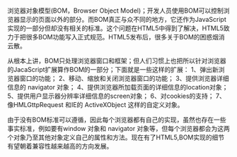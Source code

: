 ##
浏览器对象模型(BOM，Browser Object Model)；开发人员使用BOM可以控制浏览器显示的页面以外的部分。而BOM真正与众不同的地方，它还作为JavaScript实现的一部分但却没有相关的标准。这个问题在HTML5中得到了解决，HTML5致力于把很多BOM功能写入正式规范。HTML5发布后，很多关于BOM的困惑烟消云散。

从根本上讲，BOM只处理浏览器窗口和框架；但人们习惯上也把所以针对浏览器的JacaScript扩展算作BOM的一部分；下面就是一些这样的扩展：
1、弹出新浏览器窗口的功能；
2、移动、缩放和关闭浏览器窗口的功能；
3、提供浏览器详细信息的 navigator 对象；
4、提供浏览器所加载页面的详细信息的location对象；
5、提供用户显示器分辨率详细信息的screen对象；
6、对cookies的支持；
7、像HMLGttpRequest 和IE的 ActiveXObject 这样的自定义对象。

由于没有BOM标准可以遵循，因此每个浏览器都有自己的实现，虽然也存在一些事实标准，例如要有window 对象和 navigator 对象等，但每个浏览器都会为这两个对象乃至其他对象定义自己的属性和方法。现在有了HTML5,BOM实现的细节有望朝着兼容性越来越高的方向发展。


